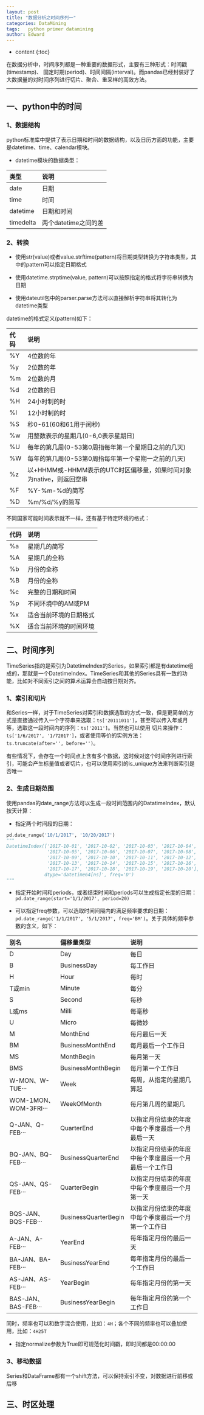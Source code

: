 ```yaml
---
layout: post
title: "数据分析之时间序列一"
categories: DataMining
tags:   python primer datamining
author: Edward
---
```


* content
{:toc}

在数据分析中，时间序列都是一种重要的数据形式，主要有三种形式：时间戳(timestamp)、 固定时期(period)、时间间隔(interval)。而pandas已经封装好了大数据量的对时间序列进行切片、聚合、重采样的高效方法。

--------------------

## 一、python中的时间

### 1、数据结构

python标准库中提供了表示日期和时间的数据结构，以及日历方面的功能，主要是datetime、time、calendar模块。

- datetime模块的数据类型：

| 类型 | 说明 |
| :--- | :--- | 
| date | 日期 |
| time | 时间 |
| datetime | 日期和时间 |
| timedelta | 两个datetime之间的差 |

### 2、转换

- 使用str(value)或者value.strftime(pattern)将日期类型转换为字符串类型，其中的pattern可以指定日期格式

- 使用datetime.strptime(value, pattern)可以按照指定的格式将字符串转换为日期

- 使用dateutil包中的parser.parse方法可以直接解析字符串将其转化为datetime类型

datetime的格式定义(pattern)如下：

| 代码 | 说明 |
| :--- | :--- | 
| %Y | 4位数的年 |
| %y | 2位数的年 |
| %m | 2位数的月 |
| %d | 2位数的日 |
| %H | 24小时制的时 |
| %I | 12小时制的时 | 
| %S | 秒0-61(60和61用于闰秒) |
| %w | 用整数表示的星期几(0-6,0表示星期日) |
| %U | 每年的第几周(0-53第0周指每年第一个星期日之前的几天) |
| %W | 每年的第几周(0-53第0周指每年第一个星期一之前的几天) |
| %z | 以+HHMM或-HHMM表示的UTC时区偏移量，如果时间对象为native，则返回空串 |
| %F | %Y-%m-%d的简写 |
| %D | %m/%d/%y的简写 |

不同国家可能时间表示就不一样，还有基于特定环境的格式：

| 代码 | 说明 |
| :--- | :--- |
| %a | 星期几的简写 |
| %A | 星期几的全称 |
| %b | 月份的全称 | 
| %B | 月份的全称 |
| %c | 完整的日期和时间 |
| %p | 不同环境中的AM或PM |
| %x | 适合当前环境的日期格式 |
| %X | 适合当前环境的时间环境 |

## 二、时间序列 

TimeSeries指的是索引为DatetimeIndex的Series，如果索引都是有datetime组成的，那就是一个DatetimeIndex。TimeSeries和其他的Series具有一致的功能，比如对不同索引之间的算术运算会自动按日期对齐。

### 1、索引和切片

和Series一样，对于TimeSeries对索引和数据选取的方式一致，但是更简单的方式是直接通过传入一个字符串来选取：`ts['20111011']`，甚至可以传入年或月等，选取这一段时间内的序列：`ts['2011']`。当然也可以使用
切片来操作：`ts['1/6/2017', '1/72017']`，或者使用等价的实例方法：`ts.truncate(after='', before='')`。

有些情况下，会存在一个时间点上含有多个数据，这时候对这个时间序列进行索引，可能会产生标量值或者切片，也可以使用索引的is_unique方法来判断索引是否唯一

### 2、生成日期范围

使用pandas的date_range方法可以生成一段时间范围内的DatatimeIndex，默认按天计算：

- 指定两个时间段的日期：

```python
pd.date_range('10/1/2017', '10/20/2017')
"""
DatetimeIndex(['2017-10-01', '2017-10-02', '2017-10-03', '2017-10-04',
               '2017-10-05', '2017-10-06', '2017-10-07', '2017-10-08',
               '2017-10-09', '2017-10-10', '2017-10-11', '2017-10-12',
               '2017-10-13', '2017-10-14', '2017-10-15', '2017-10-16',
               '2017-10-17', '2017-10-18', '2017-10-19', '2017-10-20'],
              dtype='datetime64[ns]', freq='D')
"""
```

- 指定开始时间和periods，或者结束时间和periods可以生成指定长度的日期：`pd.date_range(start='1/1/2017', period=20)`

- 可以指定freq参数，可以选取时间间隔内的满足频率要求的日期：`pd.date_range('1/1/2017', '5/1/2017', freq='BM')`。关于具体的频率参数的含义，如下：

| 别名 | 偏移量类型 | 说明 |
| :--- | :--- | :--- |
| D | Day | 每日 |
| B | BusinessDay | 每工作日 |
| H | Hour | 每时 |
| T或min | Minute | 每分 |
| S | Second | 每秒 |
| L或ms | Milli | 每毫秒 |
| U | Micro | 每微妙 |
| M | MonthEnd | 每月最后一天 |
| BM | BusinessMonthEnd | 每月最后一个工作日 |
| MS | MonthBegin | 每月第一天 |
| BMS | BusinessMonthBegin | 每月第一个工作日 |
| W-MON、W-TUE··· | Week | 每周，从指定的星期几算起 |
| WOM-1MON、WOM-3FRI··· | WeekOfMonth | 每月第几周的星期几 |
| Q-JAN、Q-FEB··· |  QuarterEnd | 以指定月份结束的年度中每个季度最后一个月最后一天 |
| BQ-JAN、BQ-FEB··· |  BusinessQuarterEnd | 以指定月份结束的年度中每个季度最后一个月最后一个工作日 |
| QS-JAN、QS-FEB··· | QuarterBegin | 以指定月份结束的年度中每个季度最后一个月第一天 |
| BQS-JAN、BQS-FEB··· | BusinessQuarterBegin | 以指定月份结束的年度中每个季度最后一个月第一个工作日 |
| A-JAN、A-FEB··· | YearEnd | 每年指定月份的最后一天 |
| BA-JAN、BA-FEB··· | BusinessYearEnd | 每年指定月份的最后一个工作日 |
| AS-JAN、AS-FEB··· | YearBegin | 每年指定月份的第一天 |
| BAS-JAN、BAS-FEB··· | BusinessYearBegin | 每年指定月份的第一个工作日 |

同时，频率也可以和数字混合使用，比如：`4H`；各个不同的频率也可以叠加使用，比如：`4H25T`

- 指定normalize参数为True即可规范化时间戳，即时间都是00:00:00

### 3、移动数据

Series和DataFrame都有一个shift方法，可以保持索引不变，对数据进行前移或后移

## 三、时区处理
